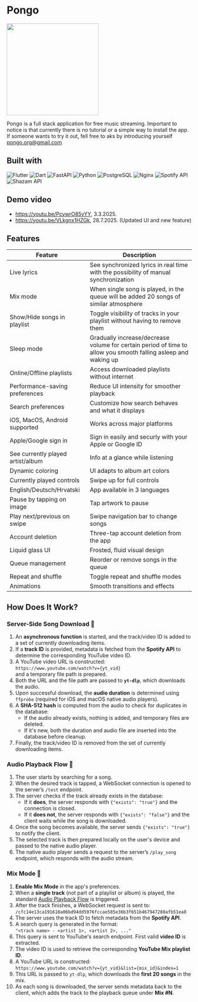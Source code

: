 # Pongo
<img src="https://github.com/user-attachments/assets/1e2f3144-12e1-4686-a65c-b3f1c9e73c8f" width="250" height="250" />

Pongo is a full stack application for free music streaming. Important to notice is that currently there is no tutorial or a simple way to install the app. If someone wants to try it out, fell free to aks by introducing yourself pongo.org@gmail.com


## Built with

![Flutter](https://img.shields.io/badge/Flutter-02569B?style=for-the-badge&logo=flutter&logoColor=white)
![Dart](https://img.shields.io/badge/Dart-0175C2?style=for-the-badge&logo=dart&logoColor=white)
![FastAPI](https://img.shields.io/badge/fastapi-109989?style=for-the-badge&logo=FASTAPI&logoColor=white)
![Python](https://img.shields.io/badge/Python-FFD43B?style=for-the-badge&logo=python&logoColor=blue)
![PostgreSQL](https://img.shields.io/badge/PostgreSQL-316192?style=for-the-badge&logo=postgresql&logoColor=white)
![Nginx](https://img.shields.io/badge/Nginx-009639?style=for-the-badge&logo=nginx&logoColor=white)
![Spotify API](https://img.shields.io/badge/Spotify-1ED760?&style=for-the-badge&logo=spotify&logoColor=white)
![Shazam API](https://img.shields.io/badge/Shazam-0088FF?style=for-the-badge&logo=Shazam&logoColor=white)

## Demo video
- https://youtu.be/PcywrO85vYY, 3.3.2025.  
- https://youtu.be/VLkgnx1HZGk, 28.7.2025. (Updated UI and new feature)

## Features

| Feature                          | Description                                                                                                     |
|----------------------------------|-----------------------------------------------------------------------------------------------------------------|
| Live lyrics                      | See synchronized lyrics in real time with the possibility of manual synchronization                             |
| Mix mode                         | When single song is played, in the queue will be added 20 songs of similar atmosphere                           |
| Show/Hide songs in playlist      | Toggle visibility of tracks in your playlist without having to remove them                                      |
| Sleep mode                       | Gradually increase/decrease volume for certain period of time to allow you smooth falling asleep and waking up  |
| Online/Offline playlists         | Access downloaded playlists without internet                                                                    |
| Performance-saving preferences   | Reduce UI intensity for smoother playback                                                                       |
| Search preferences               | Customize how search behaves and what it displays                                                               |
| iOS, MacOS, Android supported    | Works across major platforms                                                                                    |
| Apple/Google sign in             | Sign in easily and securly with your Apple or Google ID                                                         |
| See currently played artist/album| Info at a glance while listening                                                                                |
| Dynamic coloring                 | UI adapts to album art colors                                                                                   |
| Currently played controls        | Swipe up for full controls                                                                                      |
| English/Deutsch/Hrvatski         | App available in 3 languages                                                                                    |
| Pause by tapping on image        | Tap artwork to pause                                                                                            |
| Play next/previous on swipe      | Swipe navigation bar to change songs                                                                            |
| Account deletion                 | Three-tap account deletion from the app                                                                         |
| Liquid glass UI                  | Frosted, fluid visual design                                                                                    |
| Queue management                 | Reorder or remove songs in the queue                                                                            |
| Repeat and shuffle               | Toggle repeat and shuffle modes                                                                                 |
| Animations                       | Smooth transitions and effects                                                                                  |



## How Does It Work?

### Server-Side Song Download 💾  

1. An **asynchronous function** is started, and the track/video ID is added to a set of currently downloading items.
2. If a **track ID** is provided, metadata is fetched from the **Spotify API** to determine the corresponding YouTube video ID.
3. A YouTube video URL is constructed:  
   `https://www.youtube.com/watch?v={yt_vid}`  
   and a temporary file path is prepared.
4. Both the URL and the file path are passed to **`yt-dlp`**, which downloads the audio.
5. Upon successful download, the **audio duration** is determined using `ffprobe` (required for iOS and macOS native audio players).
6. A **SHA-512 hash** is computed from the audio to check for duplicates in the database:
   - If the audio already exists, nothing is added, and temporary files are deleted.
   - If it's new, both the duration and audio file are inserted into the database before cleanup.
7. Finally, the track/video ID is removed from the set of currently downloading items.


### Audio Playback Flow 🎵  

1. The user starts by searching for a song.
2. When the desired track is tapped, a WebSocket connection is opened to the server’s `/test` endpoint.
3. The server checks if the track already exists in the database:
   - If it **does**, the server responds with `{"exists": "true"}` and the connection is closed.
   - If it **does not**, the server responds with `{"exists": "false"}` and the client waits while the song is downloaded.
4. Once the song becomes available, the server sends `{"exists": "true"}` to notify the client.
5. The selected track is then prepared locally on the user's device and passed to the native audio player.
6. The native audio player sends a request to the server’s `/play_song` endpoint, which responds with the audio stream.

### Mix Mode 🔀  

1. **Enable Mix Mode** in the app's preferences.
2. When a **single track** (not part of a playlist or album) is played, the standard [Audio Playback Flow](#-audio-playback-flow) is triggered.
3. After the track finishes, a WebSocket request is sent to:  
   `/cfc14e13ca191618a06bd94dd5976fccae585e36b3f651b467947288afb51ea8`
4. The server uses the track ID to fetch metadata from the **Spotify API**.
5. A search query is generated in the format:  
   `"<track name> - <artist 1>, <artist 2>, ..."`
6. This query is sent to YouTube's search endpoint. First valid **video ID** is extracted.
7. The video ID is used to retrieve the corresponding **YouTube Mix playlist ID**.
8. A YouTube URL is constructed:  
   `https://www.youtube.com/watch?v={yt_vid}&list={mix_id}&index=1`
9. This URL is passed to `yt-dlp`, which downloads the **first 20 songs** in the mix.
10. As each song is downloaded, the server sends metadata back to the client, which adds the track to the playback queue under **Mix #N**.

    
